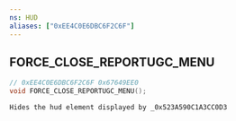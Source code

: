 ```yaml
---
ns: HUD
aliases: ["0xEE4C0E6DBC6F2C6F"]
---
```

## FORCE_CLOSE_REPORTUGC_MENU

```c
// 0xEE4C0E6DBC6F2C6F 0x67649EE0
void FORCE_CLOSE_REPORTUGC_MENU();
```

```
Hides the hud element displayed by _0x523A590C1A3CC0D3  
```


